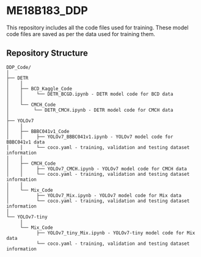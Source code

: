 # ME18B183_DDP
This repository includes all the code files used for training. These model code files are saved as per the data used for training them.

## Repository Structure
```
DDP_Code/
│
├── DETR
│    │
│    ├── BCD_Kaggle_Code
│    │     └── DETR_BCGD.ipynb - DETR model code for BCD data
│    │
│    └── CMCH_Code
│         └── DETR_CMCH.ipynb - DETR model code for CMCH data
│
├── YOLOv7
│    │
│    ├── BBBC041v1_Code
│    │     ├── YOLOv7_BBBC041v1.ipynb - YOLOv7 model code for BBBC041v1 data
│    │     └── coco.yaml - training, validation and testing dataset information
│    │
│    ├── CMCH_Code
│    │     ├── YOLOv7_CMCH.ipynb - YOLOv7 model code for CMCH data
│    │     └── coco.yaml - training, validation and testing dataset information
│    │ 
│    └── Mix_Code
│          ├── YOLOv7_Mix.ipynb - YOLOv7 model code for Mix data
│          └── coco.yaml - training, validation and testing dataset information
│    
└── YOLOv7-tiny
     │
     └── Mix_Code
           ├── YOLOv7_tiny_Mix.ipynb - YOLOv7-tiny model code for Mix data
           └── coco.yaml - training, validation and testing dataset information
``` 
